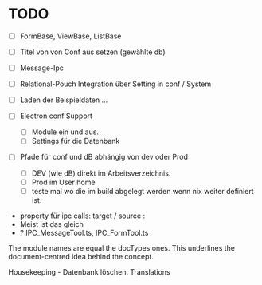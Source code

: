 # TODO

- [ ] FormBase, ViewBase, ListBase
- [ ] Titel von von Conf aus setzen (gewählte db)

- [ ] Message-Ipc

- [ ] Relational-Pouch Integration über Setting in conf / System
- [ ] Laden der Beispieldaten …
- [ ] Electron conf Support
  - [ ] Module ein und aus.
  - [ ] Settings für die Datenbank
- [ ] Pfade für conf und dB abhängig von dev oder Prod
  - [ ] DEV (wie dB) direkt im Arbeitsverzeichnis.  
  - [ ] Prod im User home
  - [ ] teste mal wo die im build abgelegt werden wenn nix weiter definiert ist.

- property für ipc calls: target / source :
- Meist ist das gleich
- ? IPC_MessageTool.ts, IPC_FormTool.ts

The module names are equal the docTypes ones. This underlines the document-centred idea behind the concept.

Housekeeping - Datenbank löschen.
Translations
